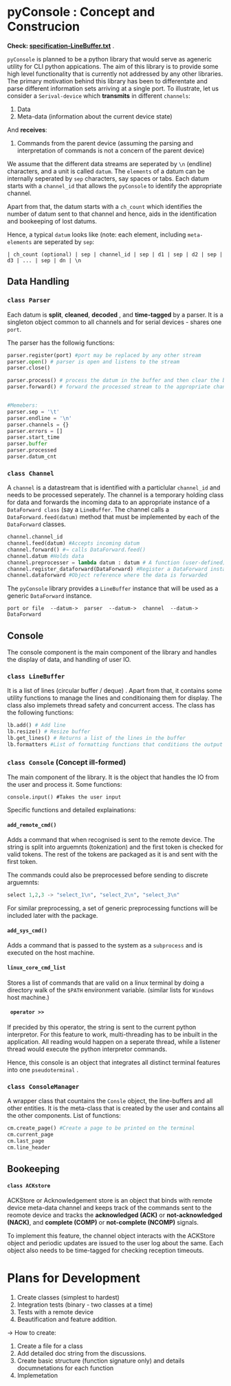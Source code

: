 # pyConsole : Concept and Construcion



**Check: [specification-LineBuffer.txt](specification-LineBuffer.txt)** .

`pyConsole` is planned to be a python library that would serve as ageneric utility for CLI python appications. The aim of this library is to provide some high level functionality that is currently not addressed by any other libraries. The primary motivation behind this library has been to differentate and parse different information sets arriving at a single port. To illustrate, let us consider a `Serival-device`  which **transmits** in different `channels`:

1. Data
2. Meta-data (information about the current device state)

And **receives**:

1. Commands from the parent device (assuming the parsing and interpretation of commands is not a concern of the parent device)

We assume that the different data streams are seperated by `\n` (endline) characters, and a unit is called `datum`. The `elements` of a datum can be internally seperated by `sep` characters, say spaces or tabs. Each datum starts with a `channel_id` that allows the `pyConsole` to identify the appropriate channel.

Apart from that, the datum starts with a `ch_count` which identifies the number of datum sent to that channel and hence, aids in the identification and bookeeping of lost datums.



Hence, a typical `datum` looks like (note: each element, including `meta-elements` are seperated by `sep`:

`| ch_count (optional) | sep | channel_id | sep | d1 | sep | d2 | sep | d3 | ... | sep | dn | \n` 



## Data Handling



### `class Parser`

Each datum is **split**, **cleaned**, **decoded** , and **time-tagged** by a parser.  It is a singleton object common to all channels and for serial devices - shares one `port`.



The parser has the followig functions:

```python
parser.register(port) #port may be replaced by any other stream
parser.open() # parser is open and listens to the stream
parser.close()

parser.process() # process the datum in the buffer and then clear the buffer
parser.forward() # forward the processed stream to the appropriate channel 


#Memebers:
parser.sep = '\t'
parser.endline = '\n'
parser.channels = {}
parser.errors = []
parser.start_time
parser.buffer
parser.processed
parser.datum_cnt
```



### `class Channel`

A `channel` is a datastream that is identified with a particlular `channel_id` and needs to be processed seperately. The channel is a temporary holding class for data and forwards the incoming data to an appropriate instance of a `DataForward class` (say a `LineBuffer`. The channel calls a `DataForward.feed(datum)` method that must be implemented by each of the `DataForward` classes.

```python
channel.channel_id
channel.feed(datum) #Accepts incoming datum
channel.forward() #→ calls DataForward.feed()
channel.datum #Holds data
channel.preprocesser = lambda datum : datum # A function (user-defined) that processes the 'held' data (optional)
channel.register_dataforward(DataForward) #Register a DataForward instance
channel.dataforward #Object reference where the data is forwarded 
```

  The `pyConsole` library provides a `LineBuffer` instance that will be used as a generic `DataForward` instance.

`port or file  --datum->  parser  --datum->  channel  --datum->  DataForward`



## Console

The console component is the main component of the library and handles the display of data, and handling of user IO.



### `class LineBuffer`

It is a list of lines (circular buffer / deque) . Apart from that, it contains some utility functions to manage the lines and conditionaing them for display. The class also implemets thread safety and concurrent access. The class has the following functions:

```python
lb.add() # Add line
lb.resize() # Resize buffer
lb.get_lines() # Returns a list of the lines in the buffer
lb.formatters #List of formatting functions that conditions the output texts
```



### `class Console` (Concept ill-formed)

The main component of the library. It is the object that handles the IO from the user and process it. Some functions:

```
console.input() #Takes the user input
```



Specific functions and detailed explainations:

#### `add_remote_cmd()` 

Adds a command that when recognised is sent to the remote device.  The string is split into arguemnts (tokenization) and the first token is checked for valid tokens. The rest of the tokens are packaged as it is and sent with the first token.

The commands could also be preprocessed before sending to discrete arguemnts:

```python
select 1,2,3 -> "select_1\n", "select_2\n", "select_3\n"
```

For similar preprocessing, a set of generic preprocessing functions will be included later with the package.

#### `add_sys_cmd()`

Adds a command that is passed to the system as a `subprocess` and is executed on the host machine.

#### `linux_core_cmd_list`

Stores a list of commands that are valid on a linux terminal by doing a directory walk of the `$PATH` environment variable. (similar lists for `Windows` host machine.)

#### ` operator >>`

If precided by this operator, the string is sent to the current python interpretor. For this feature to work, multi-threading has to be inbuilt in the application. All reading would happen on a seperate thread, while a listener thread would execute the python interpretor commands.

Hence, this console is an object that  integrates all distinct terminal features into one `pseudoterminal` .



### `class ConsoleManager`

A wrapper class that countains the `Consle` object, the line-buffers and all other entities. It is the meta-class that is created by the user and contains all the other components. List of functions:

```python
cm.create_page() #Create a page to be printed on the terminal
cm.current_page
cm.last_page
cm.line_header
```



## Bookeeping

#### `class ACKstore`

ACKStore or Acknowledgement store is an object that binds with remote device meta-data channel and keeps track of the commands sent to the reomote device and tracks the **acknowledged (ACK)** or **not-acknowledged (NACK)**, and **complete (COMP)** or **not-complete (NCOMP)** signals.

To implement this feature, the channel object interacts with the ACKStore object and periodic updates are issued to the user log about the same. Each object also needs to be time-tagged for checking reception timeouts.



# Plans for Development

1. Create classes (simplest to hardest)
2. Integration tests (binary - two classes at a time)
3. Tests with a remote device
4. Beautification and feature addition.



→ How to create:

1. Create a file for a class
2. Add detailed doc string from the discussions.
3. Create basic structure (function signature only) and details documnetations for each function
4. Implemetation 